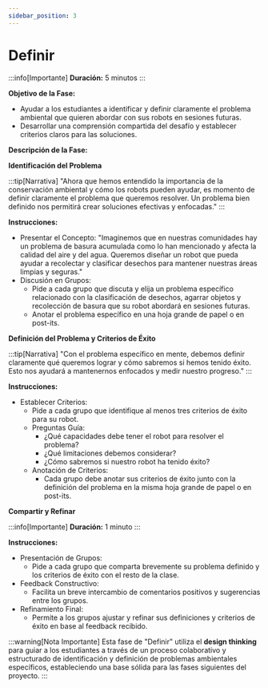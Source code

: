 ```yaml
---
sidebar_position: 3
---
```


# Definir 

:::info[Importante]
**Duración:** 5 minutos
:::

**Objetivo de la Fase:**

- Ayudar a los estudiantes a identificar y definir claramente el problema ambiental que quieren abordar con sus robots en sesiones futuras.
- Desarrollar una comprensión compartida del desafío y establecer criterios claros para las soluciones.

**Descripción de la Fase:**

**Identificación del Problema**

:::tip[Narrativa]
"Ahora que hemos entendido la importancia de la conservación ambiental y cómo los robots pueden ayudar, es momento de definir claramente el problema que queremos resolver. Un problema bien definido nos permitirá crear soluciones efectivas y enfocadas."
:::

**Instrucciones:**

- Presentar el Concepto: "Imaginemos que en nuestras comunidades hay un problema de basura acumulada como lo han mencionado y afecta la calidad del aire y del agua. Queremos diseñar un robot que pueda ayudar a recolectar y clasificar desechos para mantener nuestras áreas limpias y seguras."
- Discusión en Grupos:
  - Pide a cada grupo que discuta y elija un problema específico relacionado con la clasificación de desechos, agarrar objetos y recolección de basura que su robot abordará en sesiones futuras.
  - Anotar el problema específico en una hoja grande de papel o en post-its.

**Definición del Problema y Criterios de Éxito**

:::tip[Narrativa]
"Con el problema específico en mente, debemos definir claramente qué queremos lograr y cómo sabremos si hemos tenido éxito. Esto nos ayudará a mantenernos enfocados y medir nuestro progreso."
:::

**Instrucciones:**

- Establecer Criterios:
  - Pide a cada grupo que identifique al menos tres criterios de éxito para su robot.
  - Preguntas Guía:
    - ¿Qué capacidades debe tener el robot para resolver el problema?
    - ¿Qué limitaciones debemos considerar?
    - ¿Cómo sabremos si nuestro robot ha tenido éxito?
  - Anotación de Criterios:
    - Cada grupo debe anotar sus criterios de éxito junto con la definición del problema en la misma hoja grande de papel o en post-its.

**Compartir y Refinar**

:::info[Importante]
**Duración:** 1 minuto
:::

**Instrucciones:**

- Presentación de Grupos:
  - Pide a cada grupo que comparta brevemente su problema definido y los criterios de éxito con el resto de la clase.
- Feedback Constructivo:
  - Facilita un breve intercambio de comentarios positivos y sugerencias entre los grupos.
- Refinamiento Final:
  - Permite a los grupos ajustar y refinar sus definiciones y criterios de éxito en base al feedback recibido.

:::warning[Nota Importante]
Esta fase de "Definir" utiliza el **design thinking** para guiar a los estudiantes a través de un proceso colaborativo y estructurado de identificación y definición de problemas ambientales específicos, estableciendo una base sólida para las fases siguientes del proyecto.
:::
